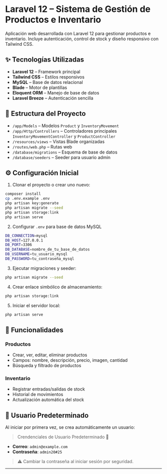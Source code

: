 # Laravel 12 – Sistema de Gestión de Productos e Inventario

Aplicación web desarrollada con Laravel 12 para gestionar productos e inventario. Incluye autenticación, control de stock y diseño responsivo con Tailwind CSS.

## ✨ Tecnologías Utilizadas

- **Laravel 12** – Framework principal
- **Tailwind CSS** – Estilos responsivos
- **MySQL** – Base de datos relacional
- **Blade** – Motor de plantillas
- **Eloquent ORM** – Manejo de base de datos
- **Laravel Breeze** – Autenticación sencilla

## 📁 Estructura del Proyecto

- `/app/Models` – Modelos `Product` y `InventoryMovement`
- `/app/Http/Controllers` – Controladores principales `InventoryMovementController` y `ProductController`
- `/resources/views` – Vistas Blade organizadas
- `/routes/web.php` – Rutas web
- `/database/migrations` – Esquema de base de datos
- `/database/seeders` – Seeder para usuario admin

## ⚙️ Configuración Inicial

1. Clonar el proyecto o crear uno nuevo:
```bash
composer install
cp .env.example .env
php artisan key:generate
php artisan migrate --seed
php artisan storage:link
php artisan serve
```

2. Configurar `.env` para base de datos MySQL
```bash
DB_CONNECTION=mysql
DB_HOST=127.0.0.1
DB_PORT=3306
DB_DATABASE=nombre_de_tu_base_de_datos
DB_USERNAME=tu_usuario_mysql
DB_PASSWORD=tu_contraseña_mysql
```
3. Ejecutar migraciones y seeder:
```bash
php artisan migrate --seed
```

4. Crear enlace simbólico de almacenamiento:
```bash
php artisan storage:link
```

5. Iniciar el servidor local:
```bash
php artisan serve
```

## 📅 Funcionalidades

### Productos
- Crear, ver, editar, eliminar productos
- Campos: nombre, descripción, precio, imagen, cantidad
- Búsqueda y filtrado de productos

### Inventario
- Registrar entradas/salidas de stock
- Historial de movimientos
- Actualización automática del stock

## 🔐 Usuario Predeterminado

Al iniciar por primera vez, se crea automáticamente un usuario:

> Crendenciales de Usuario Predeterminado 🔐
- **Correo**: `admin@example.com`
- **Contraseña**: `admin20#25`

> ⚠️ Cambiar la contraseña al iniciar sesión por seguridad.

---
